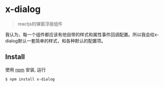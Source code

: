 # x-dialog

> reactjs的弹窗浮层组件

我认为，每一个组件都应该有他自带的样式和属性事件回调配置。所以我会给x-dialog默认一套简单的样式，和各种默认的配置项。


## Install

使用 [npm](https://npmjs.org/) 安装, 运行

```bash
$ npm install x-dialog
```

